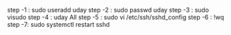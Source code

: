 step -1 : sudo useradd uday
step -2 : sudo passwd uday
step -3 : sudo visudo
step -4 : uday All
step -5 : sudo vi /etc/ssh/sshd_config
step -6 : !wq
step -7: sudo systemctl restart sshd
